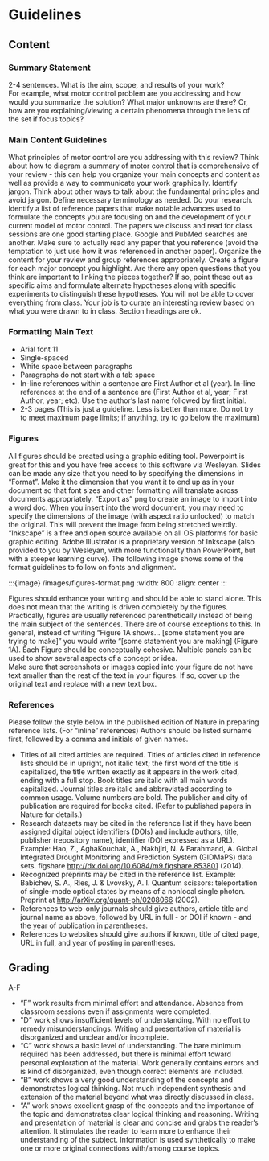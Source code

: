 # Guidelines


## Content 

### Summary Statement
2-4 sentences. What is the aim, scope, and results of your work?   
For example, what motor control problem are you addressing and how would you summarize the solution? What major unknowns are there? Or, how are you explaining/viewing a certain phenomena through the lens of the set if focus topics? 

### Main Content Guidelines

What principles of motor control are you addressing with this review? Think about how to diagram a summary of motor control that is comprehensive of your review - this can help you organize your main concepts and content as well as provide a way to communicate your work graphically.
Identify jargon. Think about other ways to talk about the fundamental principles and avoid jargon. Define necessary terminology as needed.
Do your research. Identify a list of reference papers that make notable advances used to formulate the concepts you are focusing on and the development of your current model of motor control. The papers we discuss and read for class sessions are one good starting place. Google and PubMed searches are another. Make sure to actually read any paper that you reference (avoid the temptation to just use how it was referenced in another paper). 
Organize the content for your review and group references appropriately. Create a figure for each major concept you highlight. 
Are there any open questions that you think are important to linking the pieces together? If so, point these out as specific aims and formulate alternate hypotheses along with specific experiments to distinguish these hypotheses. 
You will not be able to cover everything from class. Your job is to curate an interesting review based on what you were drawn to in class. 
Section headings are ok.

### Formatting Main Text

- Arial font 11 
- Single-spaced
- White space between paragraphs
- Paragraphs do not start with a tab space
- In-line references within a sentence are First Author et al (year). In-line references at the end of a sentence are (First Author et al, year; First Author, year; etc). Use the author’s last name followed by first initial. 
- 2-3 pages (This is just a guideline. Less is better than more. Do not try to meet maximum page limits; if anything, try to go below the maximum) 

### Figures

All figures should be created using a graphic editing tool. Powerpoint is great for this and you have free access to this software via Wesleyan. Slides can be made any size that you need to by specifying the dimensions in “Format”. Make it the dimension that you want it to end up as in your document so that font sizes and other formatting will translate across documents appropriately. “Export as” png to create an image to import into a word doc. When you insert into the word document, you may need to specify the dimensions of the image (with aspect ratio unlocked) to match the original. This will prevent the image from being stretched weirdly. “Inkscape” is a free and open source available on all OS platforms for basic graphic editing. Adobe Illustrator is a proprietary version of Inkscape (also provided to you by Wesleyan, with more functionality than PowerPoint, but with a steeper learning curve). The following image shows some of the format guidelines to follow on fonts and alignment. 

:::{image} /images/figures-format.png
:width: 800
:align: center
:::

Figures should enhance your writing and should be able to stand alone. This does not mean that the writing is driven completely by the figures. Practically, figures are usually referenced parenthetically instead of being the main subject of the sentences. There are of course exceptions to this. In general, instead of writing “Figure 1A shows… [some statement you are trying to make]” you would write “[some statement you are making] (Figure 1A). 
Each Figure should be conceptually cohesive. Multiple panels can be used to show several aspects of a concept or idea.  
Make sure that screenshots or images copied into your figure do not have text smaller than the rest of the text in your figures. If so, cover up the original text and replace with a new text box.

### References 

Please follow the style below in the published edition of Nature in preparing reference lists.
(For “inline” references) Authors should be listed surname first, followed by a comma and initials of given names. 
- Titles of all cited articles are required. Titles of articles cited in reference lists should be in upright, not italic text; the first word of the title is capitalized, the title written exactly as it appears in the work cited, ending with a full stop. Book titles are italic with all main words capitalized. Journal titles are italic and abbreviated according to common usage. Volume numbers are bold. The publisher and city of publication are required for books cited. (Refer to published papers in Nature for details.)
- Research datasets may be cited in the reference list if they have been assigned digital object identifiers (DOIs) and include authors, title, publisher (repository name), identifier (DOI expressed as a URL). Example: Hao, Z., AghaKouchak, A., Nakhjiri, N. & Farahmand, A. Global Integrated Drought Monitoring and Prediction System (GIDMaPS) data sets. figshare http://dx.doi.org/10.6084/m9.figshare.853801 (2014).
- Recognized preprints may be cited in the reference list. Example: Babichev, S. A., Ries, J. & Lvovsky, A. I. Quantum scissors: teleportation of single-mode optical states by means of a nonlocal single photon. Preprint at http://arXiv.org/quant-ph/0208066 (2002).
- References to web-only journals should give authors, article title and journal name as above, followed by URL in full - or DOI if known - and the year of publication in parentheses.
- References to websites should give authors if known, title of cited page, URL in full, and year of posting in parentheses.

## Grading

A-F
- “F” work results from minimal effort and attendance. Absence from classroom sessions even if assignments were completed.  
- "D” work shows insufficient levels of understanding. With no effort to remedy misunderstandings. Writing and presentation of material is disorganized and unclear and/or incomplete.   
- “C” work shows a basic level of understanding. The bare minimum required has been addressed, but there is minimal effort toward personal exploration of the material. Work generally contains errors and is kind of disorganized, even though correct elements are included.   
- “B” work shows a very good understanding of the concepts and demonstrates logical thinking. Not much independent synthesis and extension of the material beyond what was directly discussed in class.
- “A” work shows excellent grasp of the concepts and the importance of the topic and demonstrates clear logical thinking and reasoning. Writing and presentation of material is clear and concise and grabs the reader’s attention. It stimulates the reader to learn more to enhance their understanding of the subject. Information is used synthetically to make one or more original connections with/among course topics.  

